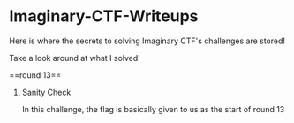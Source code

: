 # Imaginary-CTF-Writeups

Here is where the secrets to solving Imaginary CTF's challenges are stored!

Take a look around at what I solved!



==round 13==


1. Sanity Check
   
   In this challenge, the flag is basically given to us as the start of round 13
